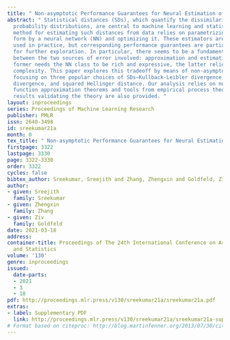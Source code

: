 ```yaml
---
title: " Non-asymptotic Performance Guarantees for Neural Estimation of f-Divergences "
abstract: " Statistical distances (SDs), which quantify the dissimilarity between
  probability distributions, are central to machine learning and statistics. A modern
  method for estimating such distances from data relies on parametrizing a variational
  form by a neural network (NN) and optimizing it. These estimators are abundantly
  used in practice, but corresponding performance guarantees are partial and call
  for further exploration. In particular, there seems to be a fundamental tradeoff
  between the two sources of error involved: approximation and estimation. While the
  former needs the NN class to be rich and expressive, the latter relies on controlling
  complexity. This paper explores this tradeoff by means of non-asymptotic error bounds,
  focusing on three popular choices of SDs—Kullback-Leibler divergence, chi-squared
  divergence, and squared Hellinger distance. Our analysis relies on non-asymptotic
  function approximation theorems and tools from empirical process theory. Numerical
  results validating the theory are also provided. "
layout: inproceedings
series: Proceedings of Machine Learning Research
publisher: PMLR
issn: 2640-3498
id: sreekumar21a
month: 0
tex_title: " Non-asymptotic Performance Guarantees for Neural Estimation of f-Divergences "
firstpage: 3322
lastpage: 3330
page: 3322-3330
order: 3322
cycles: false
bibtex_author: Sreekumar, Sreejith and Zhang, Zhengxin and Goldfeld, Ziv
author:
- given: Sreejith
  family: Sreekumar
- given: Zhengxin
  family: Zhang
- given: Ziv
  family: Goldfeld
date: 2021-03-18
address: 
container-title: Proceedings of The 24th International Conference on Artificial Intelligence
  and Statistics
volume: '130'
genre: inproceedings
issued:
  date-parts:
  - 2021
  - 3
  - 18
pdf: http://proceedings.mlr.press/v130/sreekumar21a/sreekumar21a.pdf
extras:
- label: Supplementary PDF
  link: http://proceedings.mlr.press/v130/sreekumar21a/sreekumar21a-supp.pdf
# Format based on citeproc: http://blog.martinfenner.org/2013/07/30/citeproc-yaml-for-bibliographies/
---
```

